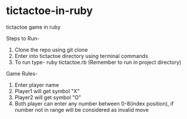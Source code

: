 # tictactoe-in-ruby
tictactoe game in ruby

Steps to Run-
1. Clone the repo using git clone
2. Enter into tictactoe directory using terminal commands
3. To run type- ruby tictactoe.rb (Remember to run in project directory)

Game Rules-
1. Enter player name
2. Player1 will get symbol "X"
3. Player2 will get symbol "O"
4. Both player can enter any number between 0-8(index position), if number not in range will be considered as invalid move


